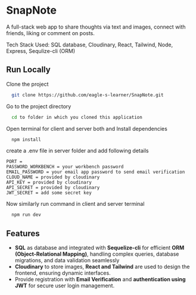 
# SnapNote

A full-stack web app to share thoughts via text and images, connect with friends, liking or comment on posts.

Tech Stack Used: SQL database, Cloudinary, React, Tailwind, Node, Express, Sequlize-cli (ORM)

## Run Locally

Clone the project

```bash
  git clone https://github.com/eagle-s-learner/SnapNote.git
```

Go to the project directory

```bash
  cd to folder in which you cloned this application
```

Open terminal for client and server both and Install dependencies

```bash
  npm install
```
create a .env file in server folder and add following details
```
PORT = 
PASSWORD_WORKBENCH = your workbench password
EMAIL_PASSWORD = your email app password to send email verification 
CLOUD_NAME = provided by cloudinary
API_KEY = provided by cloudinary
API_SECRET = provided by cloudinary
JWT_SECRET = add some secret key
```
Now similarly run command in client and server terminal

```bash
  npm run dev
```


## Features

- **SQL** as database and integrated with **Sequelize-cli** for efficient **ORM (Object-Relational Mapping)**, handling
complex queries, database migrations, and data validation seamlessly
- **Cloudinary** to store images, **React and Tailwind** are used to design the frontend, ensuring dynamic interfaces.
- Provide registration with **Email Verification** and **authentication using JWT** for secure user login management.



